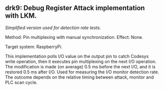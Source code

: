 drk9: Debug Register Attack implementation with LKM.
----------------------------------------------------

*Simplified version used for detection rate tests.*

Method: Pin multiplexing with manual synchronization.
Effect: None.

Target system: RaspberryPi.

This implementation polls I/O value on the output pin to catch Codesys write operation,
then it executes pin multiplexing on the next I/O operation. The modification is made
(on average) 0.5 ms before the next I/O, and it is restored 0.5 ms after I/O.
Used for measuring the I/O monitor detection rate.
The outcome depends on the relative timing between attack, monitor and PLC scan cycle.
